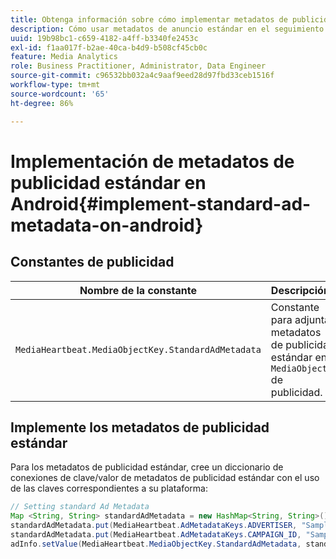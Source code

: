 ```yaml
---
title: Obtenga información sobre cómo implementar metadatos de publicidad estándar en Android
description: Cómo usar metadatos de anuncio estándar en el seguimiento de anuncios en Android.
uuid: 19b98bc1-c659-4182-a4ff-b3340fe2453c
exl-id: f1aa017f-b2ae-40ca-b4d9-b508cf45cb0c
feature: Media Analytics
role: Business Practitioner, Administrator, Data Engineer
source-git-commit: c96532bb032a4c9aaf9eed28d97fbd33ceb1516f
workflow-type: tm+mt
source-wordcount: '65'
ht-degree: 86%

---
```


# Implementación de metadatos de publicidad estándar en Android{#implement-standard-ad-metadata-on-android}

## Constantes de publicidad

| Nombre de la constante | Descripción   |
|---|---|
| `MediaHeartbeat.MediaObjectKey.StandardAdMetadata` | Constante para adjuntar metadatos de publicidad estándar en `MediaObject` de publicidad. |

## Implemente los metadatos de publicidad estándar

Para los metadatos de publicidad estándar, cree un diccionario de conexiones de clave/valor de metadatos de publicidad estándar con el uso de las claves correspondientes a su plataforma:

```java
// Setting standard Ad Metadata 
Map <String, String> standardAdMetadata = new HashMap<String, String>(); 
standardAdMetadata.put(MediaHeartbeat.AdMetadataKeys.ADVERTISER, "Sample Advertiser"); 
standardAdMetadata.put(MediaHeartbeat.AdMetadataKeys.CAMPAIGN_ID, "Sample Campaign"); 
adInfo.setValue(MediaHeartbeat.MediaObjectKey.StandardAdMetadata, standardAdMetadata); 
```

